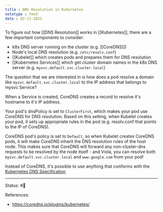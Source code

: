 ```yaml
---
title : DNS Resolution in Kubernetes
notetype : feed
date : 02-11-2021
---
```


To figure out how [[DNS Resolution]] works in [[Kubernetes]], there are a few important components to consider:
- k8s DNS server running on the cluster (e.g. [[CoreDNS]])
- Node's local DNS resolution (e.g. `/etc/resolv.conf`)
- [[Kubelet]] which creates pods and prepares them for DNS resolution
- [[Kubernetes Services]] which get cluster domain names in the k8s DNS server (e.g. `mysvc.default.svc.cluster.local`)

The question that we are interested in is how does a pod resolve a domain like `mysvc.default.svc.cluster.local` to the IP address that belongs to mysvc Service?

When a Service is created, CoreDNS creates a record to resolve it's hostname to it's IP address.

Your pod's dnsPolicy is set to `ClusterFirst`, which makes your pod use CoreDNS for DNS resolution. Based on this setting, when Kubelet creates your pod, it sets up appropriate rules in the pod (e.g. resolv.conf that points to the IP of CoreDNS). 

CoreDNS pod's policy is set to `Default`, so when Kubelet creates CoreDNS pods, it will make CoreDNS inherit the DNS resolution rules of the host node. This makes sure that CoreDNS will forward any non-cluster-dns requests to be resolved by the node itself - and Viola, you can resolve both `mysvc.default.svc.cluster.local` and `www.google.com` from your pod!

Instead of CoreDNS, it's possible to use anything that conforms with the [Kubernetes DNS Specification](https://github.com/kubernetes/dns/blob/master/docs/specification.md)

-----

Status: #🌲 

References:
- https://coredns.io/plugins/kubernetes/
